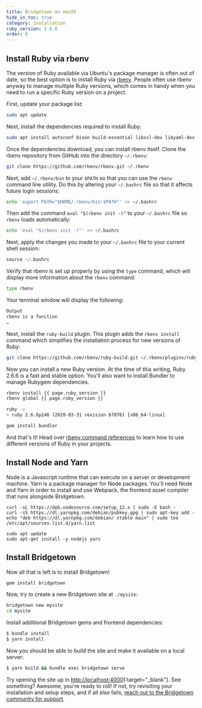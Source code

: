 ```yaml
---
title: Bridgetown on macOS
hide_in_toc: true
category: installation
ruby_version: 2.6.6
order: 0
---
```


## Install Ruby via rbenv

The version of Ruby available via Ubuntu's package manager is often out of date, so the best option is to install Ruby via [rbenv](https://github.com/rbenv/rbenv). People often use rbenv anyway to manage multiple Ruby versions, which comes in handy when you need to run a specific Ruby version on a project.

First, update your package list:

```sh
sudo apt update
```

Next, install the dependencies required to install Ruby:

```sh
sudo apt install autoconf bison build-essential libssl-dev libyaml-dev libreadline6-dev zlib1g-dev libncurses5-dev libffi-dev libgdbm5 libgdbm-dev
```

Once the dependencies download, you can install rbenv itself. Clone the rbenv repository from GitHub into the directory `~/.rbenv`:

```sh
git clone https://github.com/rbenv/rbenv.git ~/.rbenv
```

Next, add `~/.rbenv/bin` to your `$PATH` so that you can use the `rbenv` command line utility. Do this by altering your `~/.bashrc` file so that it affects future login sessions:

```sh
echo 'export PATH="$HOME/.rbenv/bin:$PATH"' >> ~/.bashrc
```

Then add the command `eval "$(rbenv init -)"` to your `~/.bashrc` file so `rbenv` loads automatically:

```sh
echo 'eval "$(rbenv init -)"' >> ~/.bashrc
```

Next, apply the changes you made to your `~/.bashrc` file to your current shell session:

```s
source ~/.bashrc
```

Verify that rbenv is set up properly by using the `type` command, which will display more information about the `rbenv` command:

```sh
type rbenv
```

Your terminal window will display the following:

```sh
Output
rbenv is a function
…
```

Next, install the `ruby-build` plugin. This plugin adds the `rbenv install` command which simplifies the installation process for new versions of Ruby:

```sh
git clone https://github.com/rbenv/ruby-build.git ~/.rbenv/plugins/ruby-build
```

Now you can install a new Ruby version. At the time of this writing, Ruby 2.6.6 is a fast and stable option. You'll also want to install Bundler to manage Rubygem dependencies.

```sh
rbenv install {{ page.ruby_version }}
rbenv global {{ page.ruby_version }}

ruby -v
> ruby 2.6.6p146 (2020-03-31 revision 67876) [x86_64-linux]

gem install bundler
```

And that's it! Head over [rbenv command references](https://github.com/rbenv/rbenv#command-reference) to learn how to use different versions of Ruby in your projects.

## Install Node and Yarn

Node is a Javascript runtime that can execute on a server or development machine. Yarn is a package manager for Node packages. You'll need Node and Yarn in order to install and use Webpack, the frontend asset compiler that runs alongside Bridgetown.

```shell
curl -sL https://deb.nodesource.com/setup_12.x | sudo -E bash -
curl -sS https://dl.yarnpkg.com/debian/pubkey.gpg | sudo apt-key add -
echo "deb https://dl.yarnpkg.com/debian/ stable main" | sudo tee /etc/apt/sources.list.d/yarn.list

sudo apt update
sudo apt-get install -y nodejs yarn
```

## Install Bridgetown

Now all that is left is to install Bridgetown!

```sh
gem install bridgetown
```

Now, try to create a new Bridgetown site at `./mysite`:

```sh
bridgetown new mysite
cd mysite
```

Install additional Bridgetown gems and frontend dependencies:

```sh
$ bundle install
$ yarn install
```

Now you should be able to build the site and make it available on a local server:

```sh
$ yarn build && bundle exec bridgetown serve
```

Try opening the site up in [http://localhost:4000](http://localhost:4000){:target="_blank"}. See something? Awesome, you're ready to roll! If not, try revisiting your installation and setup steps, and if all else fails, [reach out to the Bridgetown community for support](/docs/community/).
